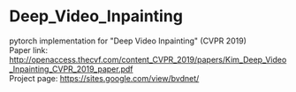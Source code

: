 # Deep_Video_Inpainting
pytorch implementation for "Deep Video Inpainting" (CVPR 2019)  
Paper link: http://openaccess.thecvf.com/content_CVPR_2019/papers/Kim_Deep_Video_Inpainting_CVPR_2019_paper.pdf   
Project page: https://sites.google.com/view/bvdnet/
